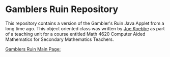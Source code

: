 # Gamblers Ruin Repository

This repository contains a version of the Gambler's Ruin Java Applet from a long time ago. This object oriented class was written
by [Joe Koebbe](http://jvkoebbe.github.io/gamblersruin/main) as part of a teaching unit for a course entitled Math 4620 Computer
Aided Mathematics for Secondary Mathematics Teachers.

[Gamblers Ruin Main Page:](./main)
